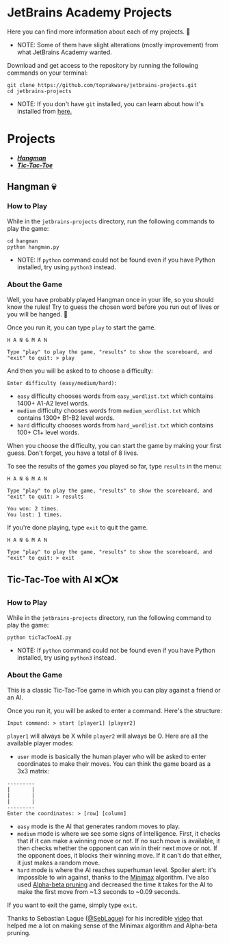# JetBrains Academy Projects
Here you can find more information about each of my projects. 🚀
- NOTE: Some of them have slight alterations (mostly improvement) from what JetBrains Academy wanted.

Download and get access to the repository by running the following commands on your terminal:
```
git clone https://github.com/toprakware/jetbrains-projects.git
cd jetbrains-projects
```
- NOTE: If you don't have `git` installed, you can learn about how it's installed from [here.](https://github.com/git-guides/install-git)

# Projects

* ***[Hangman](https://github.com/toprakware/jetbrains-projects#hangman-)***
* ***[Tic-Tac-Toe](https://github.com/toprakware/jetbrains-projects#tic-tac-toe-with-ai-)***

## Hangman 💀
### How to Play
While in the `jetbrains-projects` directory, run the following commands to play the game:
```
cd hangman
python hangman.py
```
- NOTE: If `python` command could not be found even if you have Python installed, try using `python3` instead.


### About the Game
Well, you have probably played Hangman once in your life, so you should know the rules! Try to guess the chosen word before you run out of lives or you will be hanged. 🙂 

Once you run it, you can type `play` to start the game.
```
H A N G M A N

Type "play" to play the game, "results" to show the scoreboard, and "exit" to quit: > play
```
And then you will be asked to to choose a difficulty:
```
Enter difficulty (easy/medium/hard):
```
- `easy` difficulty chooses words from `easy_wordlist.txt` which contains 1400+ A1-A2 level words.
- `medium` difficulty chooses words from `medium_wordlist.txt` which contains 1300+ B1-B2 level words.
- `hard` difficulty chooses words from `hard_wordlist.txt` which contains 100+ C1+ level words.

When you choose the difficulty, you can start the game by making your first guess. Don't forget, you have a total of 8 lives.

To see the results of the games you played so far, type `results` in the menu:
```
H A N G M A N

Type "play" to play the game, "results" to show the scoreboard, and "exit" to quit: > results
```
```
You won: 2 times.
You lost: 1 times.
```
If you're done playing, type `exit` to quit the game.
```
H A N G M A N

Type "play" to play the game, "results" to show the scoreboard, and "exit" to quit: > exit
```


## Tic-Tac-Toe with AI ❌⭕❌
### How to Play
While in the `jetbrains-projects` directory, run the following command to play the game:
```
python ticTacToeAI.py
```
- NOTE: If `python` command could not be found even if you have Python installed, try using `python3` instead.

### About the Game
This is a classic Tic-Tac-Toe game in which you can play against a friend or an AI.

Once you run it, you will be asked to enter a command. Here's the structure: 
```
Input command: > start [player1] [player2]
```
`player1` will always be X while `player2` will always be O. Here are all the available player modes:
- `user` mode is basically the human player who will be asked to enter coordinates to make their moves. You can think the game board as a 3x3 matrix:
```
---------
|       |
|       |
|       |
---------
Enter the coordinates: > [row] [column]
```
- `easy` mode is the AI that generates random moves to play.
- `medium` mode is where we see some signs of intelligence. First, it checks that if it can make a winning move or not. If no such move is available, it then checks whether the opponent can win in their next move or not. If the opponent does, it blocks their winning move. If it can't do that either, it just makes a random move.
- `hard` mode is where the AI reaches superhuman level. Spoiler alert: it's impossible to win against, thanks to the [Minimax](https://en.wikipedia.org/wiki/Minimax) algorithm. I've also used [Alpha-beta pruning](https://en.wikipedia.org/wiki/Alpha%E2%80%93beta_pruning) and decreased the time it takes for the AI to make the first move from ~1.3 seconds to ~0.09 seconds.

If you want to exit the game, simply type `exit`.

Thanks to Sebastian Lague ([@SebLague](https://github.com/SebLague)) for his incredible [video](https://www.youtube.com/watch?v=l-hh51ncgDI) that helped me a lot on making sense of the Minimax algorithm and Alpha-beta pruning.
